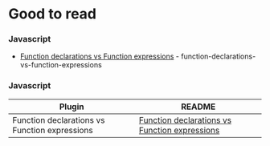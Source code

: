 
# Good to read

### Javascript
* [Function declarations vs Function expressions] - function-declarations-vs-function-expressions
### Javascript
| Plugin | README |
| ------ | ------ |
| Function declarations vs Function expressions | [Function declarations vs Function expressions][PlDb] |

[//]: # (These are reference links used in the body of this note and get stripped out when the markdown processor does its job. There is no need to format nicely because it shouldn't be seen. Thanks SO - http://stackoverflow.com/questions/4823468/store-comments-in-markdown-syntax)

   [Function declarations vs Function expressions]: <https://javascriptweblog.wordpress.com/2010/07/06/function-declarations-vs-function-expressions/>
   [Gulp]: <http://gulpjs.com>

   [PlDb]: <https://javascriptweblog.wordpress.com/2010/07/06/function-declarations-vs-function-expressions/>
